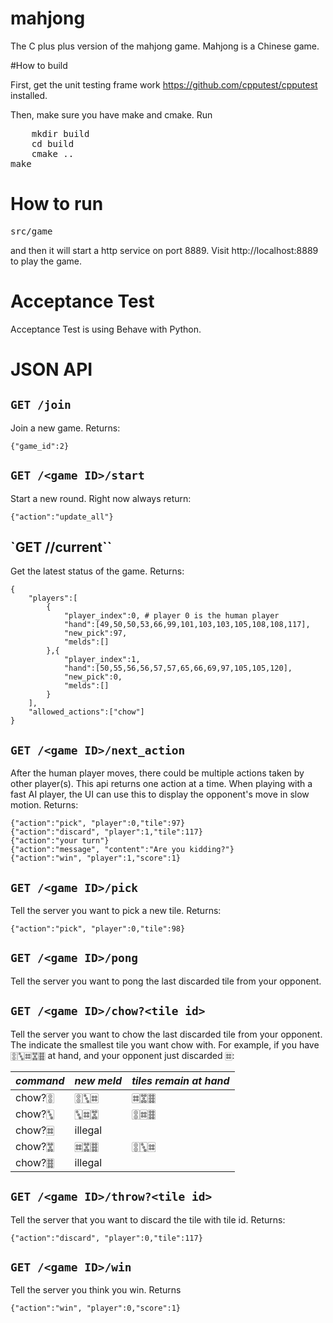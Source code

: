 mahjong
===========

The C plus plus version of the mahjong game. Mahjong is a Chinese game.

#How to build

First, get the unit testing frame work https://github.com/cpputest/cpputest installed.

Then, make sure you have make and cmake. Run

<pre>
    mkdir build
    cd build
    cmake ..
make
</pre>

# How to run
<pre>
src/game
</pre>
and then it will start a http service on port 8889. Visit http://localhost:8889 to play the game.

# Acceptance Test

Acceptance Test is using Behave with Python.

# JSON API

## `GET /join`

Join a new game. Returns:

```
{"game_id":2}
```

## `GET /<game ID>/start`

Start a new round. Right now always return:

```
{"action":"update_all"}
```

## `GET /<game ID>/current``

Get the latest status of the game. Returns:

```
{
    "players":[
        {
            "player_index":0, # player 0 is the human player
            "hand":[49,50,50,53,66,99,101,103,103,105,108,108,117],
            "new_pick":97,
            "melds":[]
        },{
            "player_index":1,
            "hand":[50,55,56,56,57,57,65,66,69,97,105,105,120],
            "new_pick":0,
            "melds":[]
        }
    ],
    "allowed_actions":["chow"]
}
```

## `GET /<game ID>/next_action`

After the human player moves, there could be multiple actions taken by other player(s). This api returns one action at a time. When playing with a fast AI player, the UI can use this to display the opponent's move in slow motion. Returns:
```
{"action":"pick", "player":0,"tile":97}
{"action":"discard", "player":1,"tile":117}
{"action":"your turn"}
{"action":"message", "content":"Are you kidding?"}
{"action":"win", "player":1,"score":1}
```

## `GET /<game ID>/pick`

Tell the server you want to pick a new tile. Returns:
```
{"action":"pick", "player":0,"tile":98}
```

## `GET /<game ID>/pong`

Tell the server you want to pong the last discarded tile from your opponent.

## `GET /<game ID>/chow?<tile id>`

Tell the server you want to chow the last discarded tile from your opponent. The <tile id> indicate the smallest tile you want chow with. For example, if you have 🀚🀛🀜🀝🀞 at hand, and your opponent just discarded 🀜:

| *command* | *new meld*  | *tiles remain at hand* |
| --------- | ----------- | ---------------------- |
|chow?🀚     | 🀚🀛🀜         | 🀜🀝🀞                    |
|chow?🀛     | 🀛🀜🀝         | 🀚🀜🀞                    |
|chow?🀜     | illegal     |                        |
|chow?🀝     | 🀜🀝🀞         | 🀚🀛🀜                    |
|chow?🀞     | illegal     |                        |

## `GET /<game ID>/throw?<tile id>`

Tell the server that you want to discard the tile with tile id. Returns:

```
{"action":"discard", "player":0,"tile":117}
```

## `GET /<game ID>/win`

Tell the server you think you win. Returns
```
{"action":"win", "player":0,"score":1}
```

